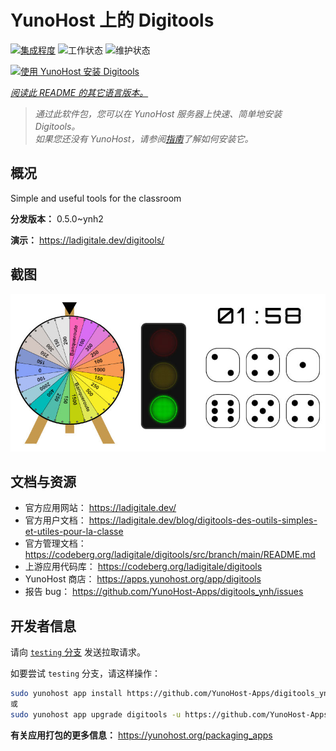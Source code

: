 <!--
注意：此 README 由 <https://github.com/YunoHost/apps/tree/master/tools/readme_generator> 自动生成
请勿手动编辑。
-->

# YunoHost 上的 Digitools

[![集成程度](https://dash.yunohost.org/integration/digitools.svg)](https://ci-apps.yunohost.org/ci/apps/digitools/) ![工作状态](https://ci-apps.yunohost.org/ci/badges/digitools.status.svg) ![维护状态](https://ci-apps.yunohost.org/ci/badges/digitools.maintain.svg)

[![使用 YunoHost 安装 Digitools](https://install-app.yunohost.org/install-with-yunohost.svg)](https://install-app.yunohost.org/?app=digitools)

*[阅读此 README 的其它语言版本。](./ALL_README.md)*

> *通过此软件包，您可以在 YunoHost 服务器上快速、简单地安装 Digitools。*  
> *如果您还没有 YunoHost，请参阅[指南](https://yunohost.org/install)了解如何安装它。*

## 概况

Simple and useful tools for the classroom

**分发版本：** 0.5.0~ynh2

**演示：** <https://ladigitale.dev/digitools/>

## 截图

![Digitools 的截图](./doc/screenshots/screenshot.jpg)

## 文档与资源

- 官方应用网站： <https://ladigitale.dev/>
- 官方用户文档： <https://ladigitale.dev/blog/digitools-des-outils-simples-et-utiles-pour-la-classe>
- 官方管理文档： <https://codeberg.org/ladigitale/digitools/src/branch/main/README.md>
- 上游应用代码库： <https://codeberg.org/ladigitale/digitools>
- YunoHost 商店： <https://apps.yunohost.org/app/digitools>
- 报告 bug： <https://github.com/YunoHost-Apps/digitools_ynh/issues>

## 开发者信息

请向 [`testing` 分支](https://github.com/YunoHost-Apps/digitools_ynh/tree/testing) 发送拉取请求。

如要尝试 `testing` 分支，请这样操作：

```bash
sudo yunohost app install https://github.com/YunoHost-Apps/digitools_ynh/tree/testing --debug
或
sudo yunohost app upgrade digitools -u https://github.com/YunoHost-Apps/digitools_ynh/tree/testing --debug
```

**有关应用打包的更多信息：** <https://yunohost.org/packaging_apps>
